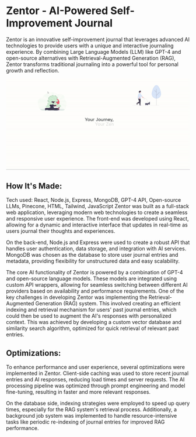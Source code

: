 # Zentor - AI-Powered Self-Improvement Journal
Zentor is an innovative self-improvement journal that leverages advanced AI technologies to provide users with a unique and interactive journaling experience. By combining Large Language Models (LLM) like GPT-4 and open-source alternatives with Retrieval-Augmented Generation (RAG), Zentor transforms traditional journaling into a powerful tool for personal growth and reflection.

<img src="ProjectOverview/Zentor.gif" alt="Zentor is a self-improvements Journal powered by LLM" alt="Zentor AI-powered journaling app interface showing text input area and AI-generated insights panel"/>

## How It's Made:
Tech used: React, Node.js, Express, MongoDB, GPT-4 API, Open-source LLMs, Pinecone, HTML, Tailwind, JavaScript
Zentor was built as a full-stack web application, leveraging modern web technologies to create a seamless and responsive user experience. The front-end was developed using React, allowing for a dynamic and interactive interface that updates in real-time as users journal their thoughts and experiences.

On the back-end, Node.js and Express were used to create a robust API that handles user authentication, data storage, and integration with AI services. MongoDB was chosen as the database to store user journal entries and metadata, providing flexibility for unstructured data and easy scalability.

The core AI functionality of Zentor is powered by a combination of GPT-4 and open-source language models. These models are integrated using custom API wrappers, allowing for seamless switching between different AI providers based on availability and performance requirements.
One of the key challenges in developing Zentor was implementing the Retrieval-Augmented Generation (RAG) system. This involved creating an efficient indexing and retrieval mechanism for users' past journal entries, which could then be used to augment the AI's responses with personalized context. This was achieved by developing a custom vector database and similarity search algorithm, optimized for quick retrieval of relevant past entries.

## Optimizations:
To enhance performance and user experience, several optimizations were implemented in Zentor. Client-side caching was used to store recent journal entries and AI responses, reducing load times and server requests. The AI processing pipeline was optimized through prompt engineering and model fine-tuning, resulting in faster and more relevant responses.

On the database side, indexing strategies were employed to speed up query times, especially for the RAG system's retrieval process. Additionally, a background job system was implemented to handle resource-intensive tasks like periodic re-indexing of journal entries for improved RAG performance.


